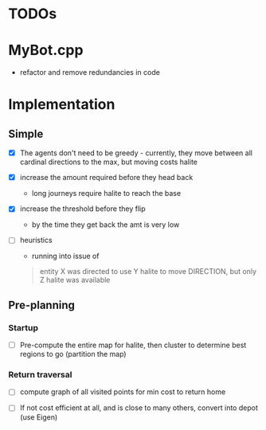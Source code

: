 # TODOs

# MyBot.cpp

- refactor and remove redundancies in code

# Implementation

## Simple

- [X] The agents don't need to be greedy - currently, they move between all cardinal directions to the max, but moving costs halite

- [X] increase the amount required before they head back
    - long journeys require halite to reach the base 

- [X] increase the threshold before they flip
    - by the time they get back the amt is very low
    
    
- [ ] heuristics
    - running into issue of 
    > entity X was directed to use Y halite to move DIRECTION, but only Z halite was available

## Pre-planning

### Startup

- [ ] Pre-compute the entire map for halite, then cluster to determine best regions to go (partition the map)


### Return traversal

- [ ] compute graph of all visited points for min cost to return home

- [ ] If not cost efficient at all, and is close to many others, convert into depot (use Eigen)